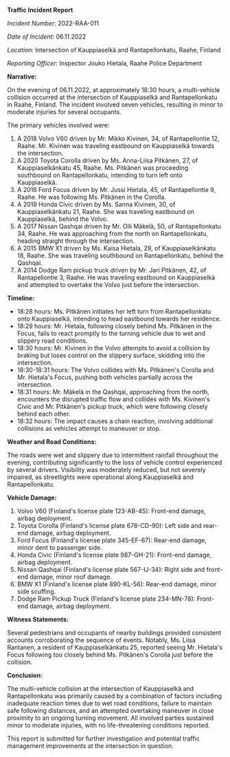 **Traffic Incident Report**

*Incident Number:* 2022-RAA-011

*Date of Incident:* 06.11.2022

*Location:* Intersection of Kauppiaselkä and Rantapellonkatu, Raahe, Finland

*Reporting Officer:* Inspector Jouko Hietala, Raahe Police Department

**Narrative:**

On the evening of 06.11.2022, at approximately 18:30 hours, a multi-vehicle collision occurred at the intersection of Kauppiaselkä and Rantapellonkatu in Raahe, Finland. The incident involved seven vehicles, resulting in minor to moderate injuries for several occupants.

The primary vehicles involved were:

1. A 2018 Volvo V60 driven by Mr. Mikko Kivinen, 34, of Rantapellontie 12, Raahe. Mr. Kivinen was traveling eastbound on Kauppiaselkä towards the intersection.
2. A 2020 Toyota Corolla driven by Ms. Anna-Liisa Pitkänen, 27, of Kauppiaselkänkatu 45, Raahe. Ms. Pitkänen was proceeding southbound on Rantapellonkatu, intending to turn left onto Kauppiaselkä.
3. A 2016 Ford Focus driven by Mr. Jussi Hietala, 45, of Rantapellontie 9, Raahe. He was following Ms. Pitkänen in the Corolla.
4. A 2019 Honda Civic driven by Ms. Sanna Kivinen, 30, of Kauppiaselkänkatu 21, Raahe. She was traveling eastbound on Kauppiaselkä, behind the Volvo.
5. A 2017 Nissan Qashqai driven by Mr. Olli Mäkelä, 50, of Rantapellonkatu 34, Raahe. He was approaching from the north on Rantapellonkatu, heading straight through the intersection.
6. A 2015 BMW X1 driven by Ms. Kaisa Hietala, 29, of Kauppiaselkänkatu 18, Raahe. She was traveling southbound on Rantapellonkatu, behind the Qashqai.
7. A 2014 Dodge Ram pickup truck driven by Mr. Jari Pitkänen, 42, of Rantapellontie 3, Raahe. He was traveling eastbound on Kauppiaselkä and attempted to overtake the Volvo just before the intersection.

**Timeline:**

- 18:28 hours: Ms. Pitkänen initiates her left turn from Rantapellonkatu onto Kauppiaselkä, intending to head eastbound towards her residence.
- 18:29 hours: Mr. Hietala, following closely behind Ms. Pitkänen in the Focus, fails to react promptly to the turning vehicle due to wet and slippery road conditions.
- 18:30 hours: Mr. Kivinen in the Volvo attempts to avoid a collision by braking but loses control on the slippery surface, skidding into the intersection.
- 18:30-18:31 hours: The Volvo collides with Ms. Pitkänen's Corolla and Mr. Hietala's Focus, pushing both vehicles partially across the intersection.
- 18:31 hours: Mr. Mäkelä in the Qashqai, approaching from the north, encounters the disrupted traffic flow and collides with Ms. Kivinen's Civic and Mr. Pitkänen's pickup truck, which were following closely behind each other.
- 18:32 hours: The impact causes a chain reaction, involving additional collisions as vehicles attempt to maneuver or stop.

**Weather and Road Conditions:**

The roads were wet and slippery due to intermittent rainfall throughout the evening, contributing significantly to the loss of vehicle control experienced by several drivers. Visibility was moderately reduced, but not severely impaired, as streetlights were operational along Kauppiaselkä and Rantapellonkatu.

**Vehicle Damage:**

1. Volvo V60 (Finland's license plate 123-AB-45): Front-end damage, airbag deployment.
2. Toyota Corolla (Finland's license plate 678-CD-90): Left side and rear-end damage, airbag deployment.
3. Ford Focus (Finland's license plate 345-EF-67): Rear-end damage, minor dent to passenger side.
4. Honda Civic (Finland's license plate 987-GH-21): Front-end damage, airbag deployment.
5. Nissan Qashqai (Finland's license plate 567-IJ-34): Right side and front-end damage, minor roof damage.
6. BMW X1 (Finland's license plate 890-KL-56): Rear-end damage, minor side scuffing.
7. Dodge Ram Pickup Truck (Finland's license plate 234-MN-78): Front-end damage, airbag deployment.

**Witness Statements:**

Several pedestrians and occupants of nearby buildings provided consistent accounts corroborating the sequence of events. Notably, Ms. Liisa Rantanen, a resident of Kauppiaselkänkatu 25, reported seeing Mr. Hietala's Focus following too closely behind Ms. Pitkänen's Corolla just before the collision.

**Conclusion:**

The multi-vehicle collision at the intersection of Kauppiaselkä and Rantapellonkatu was primarily caused by a combination of factors including inadequate reaction times due to wet road conditions, failure to maintain safe following distances, and an attempted overtaking maneuver in close proximity to an ongoing turning movement. All involved parties sustained minor to moderate injuries, with no life-threatening conditions reported.

This report is submitted for further investigation and potential traffic management improvements at the intersection in question.